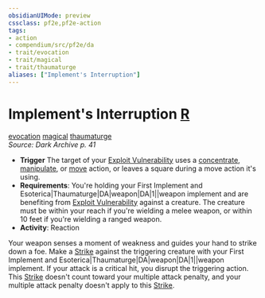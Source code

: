 ```yaml
---
obsidianUIMode: preview
cssclass: pf2e,pf2e-action
tags:
- action
- compendium/src/pf2e/da
- trait/evocation
- trait/magical
- trait/thaumaturge
aliases: ["Implement's Interruption"]
---
```

# Implement's Interruption [R](rules/core-rulebook/chapter-9-playing-the-game.md#Actions "Reaction")
[evocation](rules/traits/evocation.md "Evocation School Trait")  [magical](rules/traits/magical.md "Magical Item Trait")  [thaumaturge](rules/traits/thaumaturge-da.md "Thaumaturge Class Trait")  
*Source: Dark Archive p. 41*  

- **Trigger** The target of your [Exploit Vulnerability](rules/actions/exploit-vulnerability-da.md) uses a [concentrate](rules/traits/concentrate.md "Concentrate Action & Ability Trait"), [manipulate](rules/traits/manipulate.md "Manipulate General Trait"), or [move](rules/traits/move.md "Move Combat Trait") action, or leaves a square during a move action it's using.
- **Requirements**: You're holding your First Implement and Esoterica|Thaumaturge|DA|weapon|DA|1||weapon implement and are benefiting from [Exploit Vulnerability](rules/actions/exploit-vulnerability-da.md) against a creature. The creature must be within your reach if you're wielding a melee weapon, or within 10 feet if you're wielding a ranged weapon.
- **Activity**: Reaction

Your weapon senses a moment of weakness and guides your hand to strike down a foe. Make a [Strike](rules/actions/strike.md) against the triggering creature with your First Implement and Esoterica|Thaumaturge|DA|weapon|DA|1||weapon implement. If your attack is a critical hit, you disrupt the triggering action. This [Strike](rules/actions/strike.md) doesn't count toward your multiple attack penalty, and your multiple attack penalty doesn't apply to this [Strike](rules/actions/strike.md).